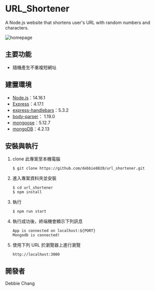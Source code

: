 # URL_Shortener

A Node.js website that shortens user's URL with random numbers and characters.

<img alt="homepage" src="https://github.com/debbie8820/expense-tracker/blob/main/public/img/homepage.jpg">

## 主要功能

- 隨機產生不重複短網址

## 建置環境

- [Node.js](https://nodejs.org/en/)：14.16.1
- [Express](https://www.npmjs.com/package/express)：4.17.1
- [express-handlebars](https://www.npmjs.com/package/express-handlebars)：5.3.2
- [body-parser](https://www.npmjs.com/package/body-parser)： 1.19.0
- [mongoose](https://www.npmjs.com/package/mongoose)：5.12.7
- [mongoDB](https://www.mongodb.com/try/download/community)：4.2.13

## 安裝與執行

1. clone 此專案至本機電腦

   ```
   $ git clone https://github.com/debbie8820/url_shortener.git
   ```

2. 進入專案資料夾並安裝

   ```
   $ cd url_shortener
   $ npm install
   ```

3. 執行

   ```
   $ npm run start
   ```

4. 執行成功後，終端機會顯示下列訊息

   ```
   App is connected on localhost:${PORT}
   Mongodb is connected!
   ```

5. 使用下列 URL 於瀏覽器上進行瀏覽

   ```
   http://localhost:3000
   ```


## 開發者

Debbie Chang
